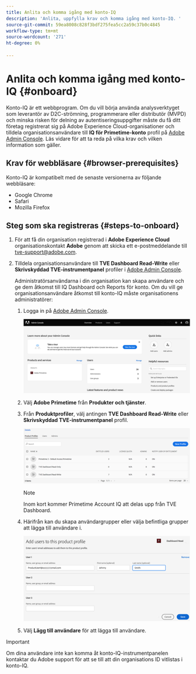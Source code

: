 ```yaml
---
title: Anlita och komma igång med konto-IQ
description: 'Anlita, uppfylla krav och komma igång med konto-IQ. '
source-git-commit: 59ea8008c828f3bdf275fea5cc2a59c37b0c4845
workflow-type: tm+mt
source-wordcount: '271'
ht-degree: 0%

---
```



# Anlita och komma igång med konto-IQ {#onboard}

Konto-IQ är ett webbprogram. Om du vill börja använda analysverktyget som leverantör av D2C-strömning, programmerare eller distributör (MVPD) och minska risken för delning av autentiseringsuppgifter måste du få ditt företag registrerat sig på Adobe Experience Cloud-organisationer och tilldela organisationsanvändare till **IQ för Primetime-konto** profil på [Adobe Admin Console](https://adminconsole.adobe.com/). Läs vidare för att ta reda på vilka krav och vilken information som gäller.

## Krav för webbläsare {#browser-prerequisites}

Konto-IQ är kompatibelt med de senaste versionerna av följande webbläsare:

* Google Chrome
* Safari
* Mozilla Firefox

## Steg som ska registreras {#steps-to-onboard}

1. För att få din organisation registrerad i **Adobe Experience Cloud** organisationskontakt **Adobe** genom att skicka ett e-postmeddelande till tve-support@adobe.com.

1. Tilldela organisationsanvändare till **TVE Dashboard Read-Write** eller **Skrivskyddad TVE-instrumentpanel** profiler i [Adobe Admin Console](https://adminconsole.adobe.com/).

   Administratörsanvändarna i din organisation kan skapa användare och ge dem åtkomst till IQ Dashboard och Reports för konto. Om du vill ge organisationsanvändare åtkomst till konto-IQ måste organisationens administratörer:

   1. Logga in på [Adobe Admin Console](https://adminconsole.adobe.com/).


      ![](assets/admin-console.png)

   1. Välj **Adobe Primetime** från **Produkter och tjänster**.

   1. Från **Produktprofiler**, välj antingen **TVE Dashboard Read-Write** eller **Skrivskyddad TVE-instrumentpanel** profil.

      ![](assets/product-profiles.png)

      >[!NOTE]
      >
      >Inom kort kommer Primetime Account IQ att delas upp från TVE Dashboard.

   1. Härifrån kan du skapa användargrupper eller välja befintliga grupper att lägga till användare i.

      ![](assets/add-users-2profile.png)

   1. Välj **Lägg till användare** för att lägga till användare.

>[!IMPORTANT]
>
>Om dina användare inte kan komma åt konto-IQ-instrumentpanelen kontaktar du Adobe support för att se till att din organisations ID vitlistas i konto-IQ.


